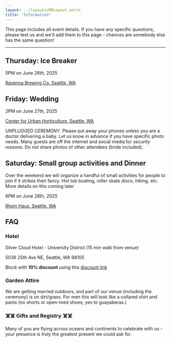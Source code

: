 ```yaml
---
layout: ../layouts/MDLayout.astro
title: "Information"
---
```

This page includes all event details. If you have any specific questions, please text us and we'll add them to this page - chances are somebody else has the same question!

---


## Thursday: Ice Breaker
5PM on June 26th, 2025

[Ravenna Brewing Co, Seattle, WA](https://www.google.com/maps/place/Ravenna+Brewing+Co/@47.66835,-122.3018081,754m/data=!3m2!1e3!4b1!4m6!3m5!1s0x5490147d89cbde09:0xb05b7c95104313ec!8m2!3d47.66835!4d-122.2992332!16s%2Fg%2F11c3w5vjj0?entry=ttu&g_ep=EgoyMDI0MTIxMS4wIKXMDSoASAFQAw%3D%3D)

## Friday: Wedding
2PM on June 27th, 2025

[Center for Urban Horticulture, Seattle, WA](https://www.google.com/maps/place/Center+for+Urban+Horticulture/@47.6575198,-122.2900401,754m/data=!3m2!1e3!4b1!4m6!3m5!1s0x5490149a62e1bc07:0x9567ff7fd758298a!8m2!3d47.6575198!4d-122.2900401!16s%2Fg%2F1tf35ng4?entry=tts&g_ep=EgoyMDI0MTIxMS4wIPu8ASoASAFQAw%3D%3D)

_UNPLUGGED CEREMONY_. Please put away your phones unless you are a doctor delivering a baby. Let us know in advance if you have specific photo needs. Many guests are off the internet and social media for _security reasons_. Do not share photos of other attendees (bride included).

## Saturday: Small group activities and Dinner
Over the weekend we will organize a handful of small activities for people to join if it strikes their fancy. 
Hot tub boating, roller skate disco, hiking, etc. More details on this coming later

6PM on June 28th, 2025

[Rhein Haus, Seattle, WA](https://maps.app.goo.gl/rJJ7oppDr3LAYkrT8)


## FAQ

### Hotel
Silver Cloud Hotel - University District (15 min walk from venue)

5036 25th Ave NE, Seattle, WA 98105

Block with **10% discount** using this [discount link](https://university.silvercloud.com/irmng/#/search?g=AINARA&o=AINARA)

### Garden Attire
We are getting married outdoors, and part of our venue (including the ceremony) is on dirt/grass. For men this will look like a collared shirt and pants (no shorts or open-toed shoes; yes to guayaberas.)

### ☠️☠️ Gifts and Registry ☠️☠️
Many of you are flying across oceans and continents to celebrate with us - your presence is truly the greatest present we could ask for.
